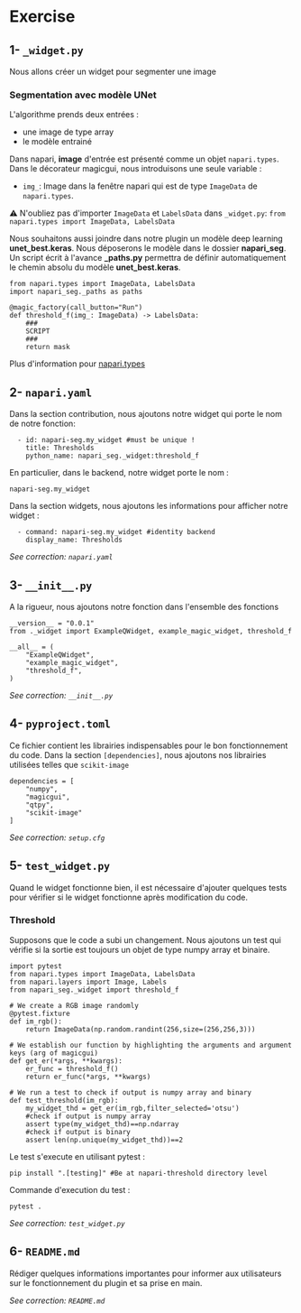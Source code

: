 # Exercise

## 1- `_widget.py`

Nous allons créer un widget pour segmenter une image

### Segmentation avec modèle UNet

L'algorithme prends deux entrées :
- une image de type array
- le modèle entrainé

Dans napari, **image** d'entrée est présenté comme un objet `napari.types`. Dans le décorateur magicgui, nous introduisons une seule variable :

- `img_`: Image dans la fenêtre napari qui est de type `ImageData` de `napari.types`.

⚠️ N'oubliez pas d'importer `ImageData` et `LabelsData` dans `_widget.py`: `from napari.types import ImageData, LabelsData`

Nous souhaitons aussi joindre dans notre plugin un modèle deep learning **unet_best.keras**. Nous déposerons le modèle dans le dossier **napari_seg**. Un script écrit à l'avance **_paths.py**  permettra de définir automatiquement le chemin absolu du modèle **unet_best.keras**.

```
from napari.types import ImageData, LabelsData
import napari_seg._paths as paths

@magic_factory(call_button="Run")
def threshold_f(img_: ImageData) -> LabelsData:    
    ###
    SCRIPT
    ###
    return mask
```

Plus d'information pour [napari.types](https://napari.org/stable/api/napari.types.html)

## 2- `napari.yaml`

Dans la section contribution, nous ajoutons notre widget qui porte le nom de notre fonction:
```
  - id: napari-seg.my_widget #must be unique !
    title: Thresholds
    python_name: napari_seg._widget:threshold_f

```
En particulier, dans le backend, notre widget porte le nom : 
```
napari-seg.my_widget
```
Dans la section widgets, nous ajoutons les informations pour afficher notre widget :
```
  - command: napari-seg.my_widget #identity backend
    display_name: Thresholds
```

*See correction: `napari.yaml`*

## 3- `__init__.py`

A la rigueur, nous ajoutons notre fonction dans l'ensemble des fonctions 
```
__version__ = "0.0.1"
from ._widget import ExampleQWidget, example_magic_widget, threshold_f

__all__ = (
    "ExampleQWidget",
    "example_magic_widget",
    "threshold_f",
)
```

*See correction: `__init__.py`*

## 4-  `pyproject.toml`

Ce fichier contient les librairies indispensables pour le bon fonctionnement du code. Dans la section `[dependencies]`, nous ajoutons nos librairies utilisées telles que `scikit-image`
```
dependencies = [
    "numpy",
    "magicgui",
    "qtpy",
    "scikit-image"
]
```

*See correction: `setup.cfg`*

## 5-  `test_widget.py`

Quand le widget fonctionne bien, il est nécessaire d'ajouter quelques tests pour vérifier si le widget fonctionne après modification du code. 

### Threshold

Supposons que le code a subi un changement. Nous ajoutons un test qui vérifie si la sortie est toujours un objet de type numpy array et binaire.

```
import pytest
from napari.types import ImageData, LabelsData
from napari.layers import Image, Labels
from napari_seg._widget import threshold_f

# We create a RGB image randomly
@pytest.fixture
def im_rgb():
    return ImageData(np.random.randint(256,size=(256,256,3)))

# We establish our function by highlighting the arguments and argument keys (arg of magicgui)
def get_er(*args, **kwargs):
    er_func = threshold_f()
    return er_func(*args, **kwargs)

# We run a test to check if output is numpy array and binary
def test_threshold(im_rgb):
    my_widget_thd = get_er(im_rgb,filter_selected='otsu')
    #check if output is numpy array
    assert type(my_widget_thd)==np.ndarray
    #check if output is binary
    assert len(np.unique(my_widget_thd))==2
```

Le test s'execute en utilisant pytest :
```
pip install ".[testing]" #Be at napari-threshold directory level
```
Commande d'execution du test :
```
pytest .
```

*See correction: `test_widget.py`*

## 6-  `README.md`

Rédiger quelques informations importantes pour informer aux utilisateurs sur le fonctionnement du plugin et sa prise en main.

*See correction: `README.md`*
